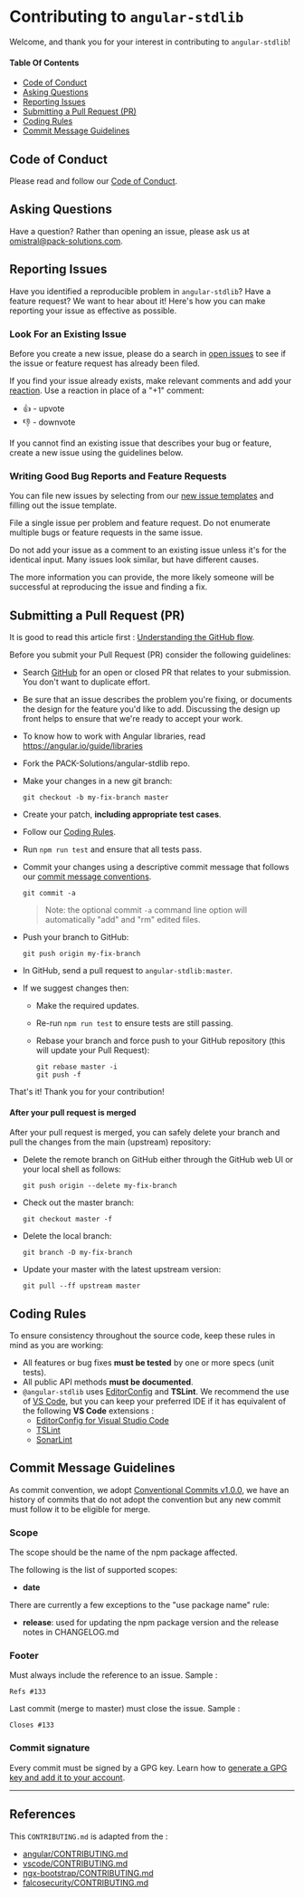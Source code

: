 # Contributing to `angular-stdlib`

Welcome, and thank you for your interest in contributing to `angular-stdlib`!

#### Table Of Contents

 - [Code of Conduct](#coc)
 - [Asking Questions](#question)
 - [Reporting Issues](#issue)
 - [Submitting a Pull Request (PR)](#submit)
 - [Coding Rules](#rules)
 - [Commit Message Guidelines](#commit)

## <a name="coc"></a> Code of Conduct

Please read and follow our [Code of Conduct](https://github.com/PACK-Solutions/angular-stdlib/blob/master/CODE_OF_CONDUCT.md).

## <a name="question"></a> Asking Questions

Have a question? Rather than opening an issue, please ask us at omistral@pack-solutions.com.

## <a name="issue"></a> Reporting Issues

Have you identified a reproducible problem in `angular-stdlib`? Have a feature request? We want to hear about it! Here's how you can make reporting your issue as effective as possible.

### Look For an Existing Issue

Before you create a new issue, please do a search in [open issues](https://github.com/PACK-Solutions/angular-stdlib/issues) to see if the issue or feature request has already been filed.

If you find your issue already exists, make relevant comments and add your [reaction](https://github.com/blog/2119-add-reactions-to-pull-requests-issues-and-comments). Use a reaction in place of a "+1" comment:

* 👍 - upvote
* 👎 - downvote

If you cannot find an existing issue that describes your bug or feature, create a new issue using the guidelines below.

### Writing Good Bug Reports and Feature Requests

You can file new issues by selecting from our [new issue templates](https://github.com/PACK-Solutions/angular-stdlib/issues/new/choose) and filling out the issue template.

File a single issue per problem and feature request. Do not enumerate multiple bugs or feature requests in the same issue.

Do not add your issue as a comment to an existing issue unless it's for the identical input. Many issues look similar, but have different causes.

The more information you can provide, the more likely someone will be successful at reproducing the issue and finding a fix.

## <a name="#submit"></a> Submitting a Pull Request (PR)

It is good to read this article first : [Understanding the GitHub flow](https://guides.github.com/introduction/flow/).

Before you submit your Pull Request (PR) consider the following guidelines:
* Search [GitHub](https://github.com/PACK-Solutions/angular-stdlib/pulls) for an open or closed PR that relates to your submission. You don't want to duplicate effort.
* Be sure that an issue describes the problem you're fixing, or documents the design for the feature you'd like to add. Discussing the design up front helps to ensure that we're ready to accept your work.
* To know how to work with Angular libraries, read https://angular.io/guide/libraries
* Fork the PACK-Solutions/angular-stdlib repo.
* Make your changes in a new git branch:

     ```shell
     git checkout -b my-fix-branch master
     ```

* Create your patch, **including appropriate test cases**.
* Follow our [Coding Rules](#rules).
* Run `npm run test` and ensure that all tests pass.
* Commit your changes using a descriptive commit message that follows our [commit message conventions](#commit).

     ```shell
     git commit -a
     ```
    > Note: the optional commit `-a` command line option will automatically "add" and "rm" edited files.

* Push your branch to GitHub:

    ```shell
    git push origin my-fix-branch
    ```

* In GitHub, send a pull request to `angular-stdlib:master`.
* If we suggest changes then:
  * Make the required updates.
  * Re-run `npm run test` to ensure tests are still passing.
  * Rebase your branch and force push to your GitHub repository (this will update your Pull Request):

    ```shell
    git rebase master -i
    git push -f
    ```

That's it! Thank you for your contribution!

#### After your pull request is merged

After your pull request is merged, you can safely delete your branch and pull the changes
from the main (upstream) repository:

* Delete the remote branch on GitHub either through the GitHub web UI or your local shell as follows:

    ```shell
    git push origin --delete my-fix-branch
    ```

* Check out the master branch:

    ```shell
    git checkout master -f
    ```

* Delete the local branch:

    ```shell
    git branch -D my-fix-branch
    ```

* Update your master with the latest upstream version:

    ```shell
    git pull --ff upstream master
    ```

## <a name="#rules"></a> Coding Rules

To ensure consistency throughout the source code, keep these rules in mind as you are working:

* All features or bug fixes **must be tested** by one or more specs (unit tests).
* All public API methods **must be documented**.
* `@angular-stdlib` uses [EditorConfig](https://editorconfig.org/) and **TSLint**.
We recommend the use of [VS Code](https://code.visualstudio.com/), but you can keep your preferred IDE if it has equivalent of the following **VS Code** extensions :
  * [EditorConfig for Visual Studio Code](https://marketplace.visualstudio.com/items?itemName=EditorConfig.EditorConfig)
  * [TSLint](https://marketplace.visualstudio.com/items?itemName=ms-vscode.vscode-typescript-tslint-plugin)
  * [SonarLint](https://marketplace.visualstudio.com/items?itemName=SonarSource.sonarlint-vscode)

## <a name="#commit"></a> Commit Message Guidelines

As commit convention, we adopt [Conventional Commits v1.0.0](https://www.conventionalcommits.org/en/v1.0.0/), we have an history of commits that do not adopt the convention but any new commit must follow it to be eligible for merge.

### Scope

The scope should be the name of the npm package affected.

The following is the list of supported scopes:

* **date**

There are currently a few exceptions to the "use package name" rule:

* **release**: used for updating the npm package version and the release notes in CHANGELOG.md

### Footer

Must always include the reference to an issue. Sample :
```
Refs #133
```

Last commit (merge to master) must close the issue. Sample :
```
Closes #133
```

### Commit signature

Every commit must be signed by a GPG key. Learn how to [generate a GPG key and add it to your account](https://help.github.com/en/github/authenticating-to-github/managing-commit-signature-verification).

---

## References

This `CONTRIBUTING.md` is adapted from the :
* [angular/CONTRIBUTING.md](https://github.com/angular/angular/blob/master/CONTRIBUTING.md)
* [vscode/CONTRIBUTING.md](https://github.com/microsoft/vscode/blob/master/CONTRIBUTING.md)
* [ngx-bootstrap/CONTRIBUTING.md](https://github.com/valor-software/ngx-bootstrap/blob/development/CONTRIBUTING.md)
* [falcosecurity/CONTRIBUTING.md](https://github.com/falcosecurity/.github/blob/master/CONTRIBUTING.md)
